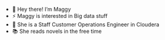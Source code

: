 - 👋 Hey there! I’m Maggy
- ⚡️ Maggy is interested in Big data stuff
- 🌱 She is a Staff Customer Operations Engineer in Cloudera
- 📚 She reads novels in the free time

<!---
MangaiT/MangaiT is a ✨ special ✨ repository because its `README.md` (this file) appears on your GitHub profile.
You can click the Preview link to take a look at your changes.
--->
